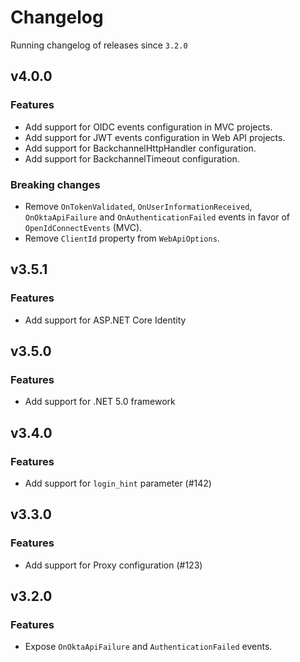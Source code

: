 # Changelog
Running changelog of releases since `3.2.0`

## v4.0.0

### Features

- Add support for OIDC events configuration in MVC projects.
- Add support for JWT events configuration in Web API projects.
- Add support for BackchannelHttpHandler configuration.
- Add support for BackchannelTimeout configuration.

### Breaking changes

- Remove `OnTokenValidated`, `OnUserInformationReceived`, `OnOktaApiFailure` and `OnAuthenticationFailed` events in favor of `OpenIdConnectEvents` (MVC).
- Remove `ClientId` property from `WebApiOptions`.

## v3.5.1

### Features

- Add support for ASP.NET Core Identity

## v3.5.0

### Features

- Add support for .NET 5.0 framework

## v3.4.0

### Features

- Add support for `login_hint` parameter (#142)

## v3.3.0

### Features

- Add support for Proxy configuration (#123)

## v3.2.0

### Features

- Expose `OnOktaApiFailure` and `AuthenticationFailed` events.
